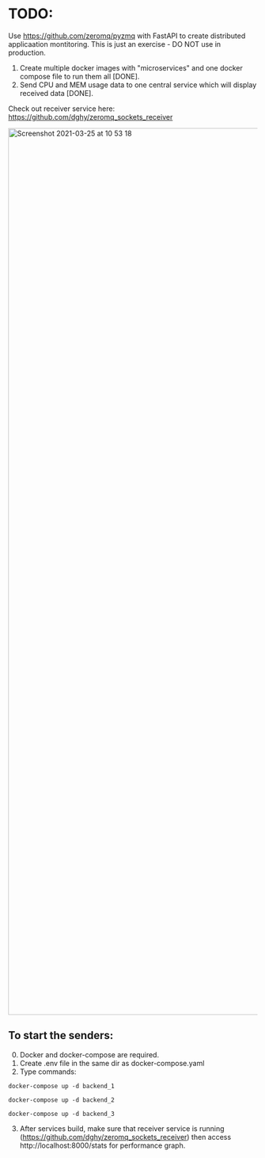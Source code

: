 # TODO:

Use https://github.com/zeromq/pyzmq with FastAPI to create distributed applicaation montitoring. This is just an exercise - DO NOT use in production.


1. Create multiple docker images with "microservices" and one docker compose file to run them all [DONE].
2. Send CPU and MEM usage data to one central service which will display received data [DONE].

Check out receiver service here: https://github.com/dghy/zeromq_sockets_receiver


<img width="1790" alt="Screenshot 2021-03-25 at 10 53 18" src="https://user-images.githubusercontent.com/16268031/112456193-ccf34480-8d5a-11eb-9e5c-0a88999e1ff5.png">


## To start the senders:
0. Docker and docker-compose are required.
1. Create .env file in the same dir as docker-compose.yaml
2. Type commands:
```
docker-compose up -d backend_1

docker-compose up -d backend_2

docker-compose up -d backend_3
```

3. After services build, make sure that receiver service is running (https://github.com/dghy/zeromq_sockets_receiver) then access http://localhost:8000/stats for performance graph. 
